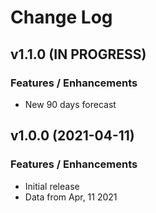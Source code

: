 # Change Log

## v1.1.0 (IN PROGRESS)

### Features / Enhancements

- New 90 days forecast

## v1.0.0 (2021-04-11)

### Features / Enhancements

- Initial release
- Data from Apr, 11 2021
